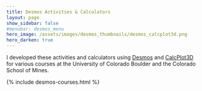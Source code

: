 ```yaml
---
title: Desmos Activities & Calculators
layout: page
show_sidebar: false
#menubar: desmos_menu
hero_image: /assets/images/desmos_thumbnails/desmos_calcplot3d.png
hero_darken: true
---
```


I developed these activities and calculators using [Desmos](https://www.desmos.com/)
 and [CalcPlot3D](https://c3d.libretexts.org/CalcPlot3D/index.html) for various courses at the University of Colorado Boulder and the Colorado School of Mines.

{% include desmos-courses.html %}